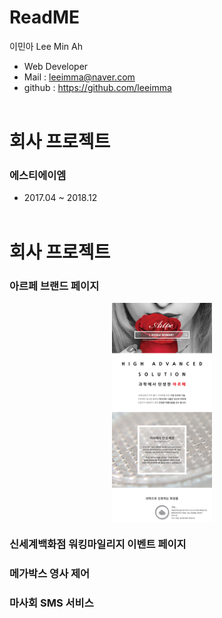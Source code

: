 # ReadME

이민아 Lee Min Ah

- Web Developer
- Mail : leeimma@naver.com
- github : https://github.com/leeimma
 <br /> <br />
 
# 회사 프로젝트
### 에스티에이엠
* 2017.04 ~ 2018.12
 <br /> <br />
 
# 회사 프로젝트
### 아르페 브랜드 페이지
<div style="max-height: 350px  !important; overflow: scroll  !important;">
 <img src="image/artpe/01_main.jpg" width="160"/> 
 <img src="image/artpe/01_sub.jpg" width="160"/> 
 <img src="image/artpe/02_sub.jpg" width="160"/> 
 <img src="image/artpe/03_sub.jpg" width="160"/>
</div>


### 신세계백화점 워킹마일리지 이벤트 페이지

### 메가박스 영사 제어

### 마사회 SMS 서비스


